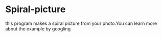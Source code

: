 # Spiral-picture
this program makes a spiral picture from your photo.You can learn more about the example by googling
